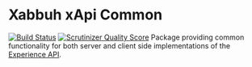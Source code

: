 Xabbuh xApi Common
==================

[![Build Status](https://travis-ci.org/xabbuh/xapi-common.png?branch=master)](https://travis-ci.org/xabbuh/xapi-common) [![Scrutinizer Quality Score](https://scrutinizer-ci.com/g/xabbuh/xapi-common/badges/quality-score.png?s=b67412cc8bad9e86bd8fc24fdeb77a6bfea89a70)](https://scrutinizer-ci.com/g/xabbuh/xapi-common/)
Package providing common functionality for both server and client side implementations
of the [Experience API](https://github.com/adlnet/xAPI-Spec/blob/master/xAPI.md).
